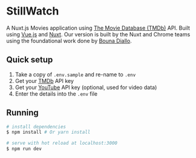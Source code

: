 # StillWatch

A Nuxt.js Movies application using [The Movie Database (TMDb)](https://developers.themoviedb.org/3) API. Built using [Vue.js](https://github.com/vuejs/vue) and [Nuxt](https://github.com/nuxt/nuxt.js). Our version is built by the Nuxt and Chrome teams using the foundational work done by [Bouna Diallo](https://bouna-diallo.tech/).

## Quick setup

1. Take a copy of `.env.sample` and re-name to `.env`
2. Get your [TMDb](https://developers.themoviedb.org/3) API key
3. Get your [YouTube](https://developers.google.com/youtube/v3/getting-started) API key (optional, used for video data)
4. Enter the details into the `.env` file

## Running

``` bash
# install dependencies
$ npm install # Or yarn install

# serve with hot reload at localhost:3000
$ npm run dev
```
